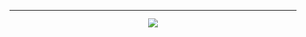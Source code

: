 ---
<p align="center">
  <a href="https://discord.com/users/209853986646261762"><img src="https://lanyard.cnrad.dev/api/209853986646261762?showDisplayName=true&theme=dark&bg=25292e" /></a>
</p>
